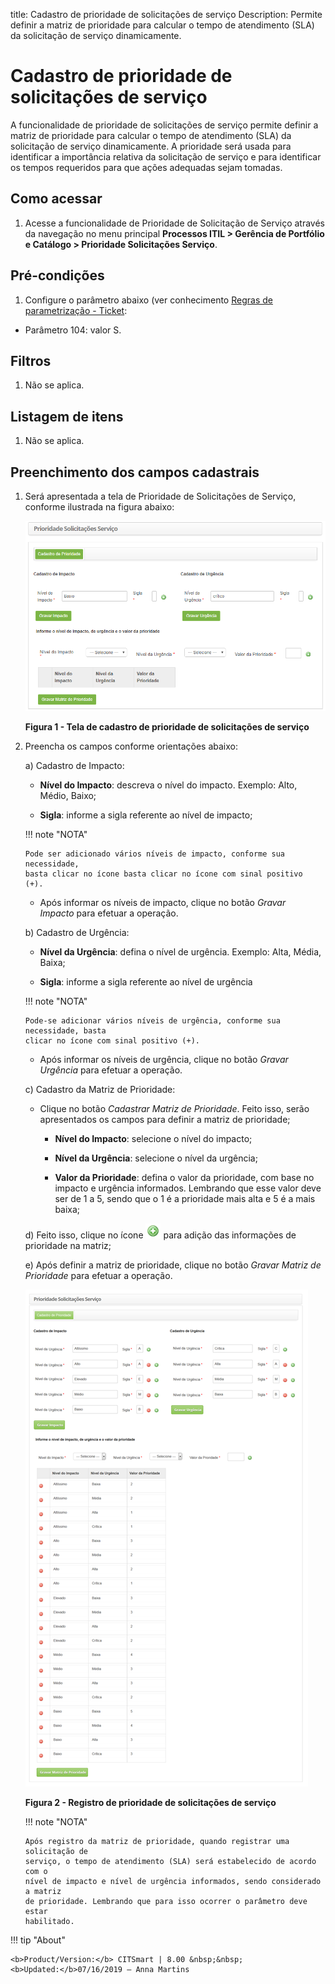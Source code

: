 title: Cadastro de prioridade de solicitações de serviço
Description: Permite definir a matriz de prioridade para calcular o tempo de
atendimento (SLA) da solicitação de serviço dinamicamente.

# Cadastro de prioridade de solicitações de serviço

A funcionalidade de prioridade de solicitações de serviço permite definir a
matriz de prioridade para calcular o tempo de atendimento (SLA) da solicitação
de serviço dinamicamente. A prioridade será usada para identificar a importância
relativa da solicitação de serviço e para identificar os tempos requeridos para
que ações adequadas sejam tomadas.

Como acessar
------------

1.  Acesse a funcionalidade de Prioridade de Solicitação de Serviço através
    da navegação no menu principal **Processos ITIL > Gerência de Portfólio e
    Catálogo > Prioridade Solicitações Serviço**.

Pré-condições
-------------

1.  Configure o parâmetro abaixo (ver conhecimento [Regras de parametrização -
    Ticket]():

-   Parâmetro 104: valor S.

Filtros
-------

1.  Não se aplica.

Listagem de itens
-----------------

1.  Não se aplica.

Preenchimento dos campos cadastrais
-----------------------------------

1.  Será apresentada a tela de Prioridade de Solicitações de Serviço, conforme
    ilustrada na figura abaixo:

    ![Criar](images/priority-1.png)

    **Figura 1 - Tela de cadastro de prioridade de solicitações de serviço**

1.  Preencha os campos conforme orientações abaixo:

    a) Cadastro de Impacto:

       -  **Nível do Impacto**: descreva o nível do impacto. Exemplo: Alto,
            Médio, Baixo;

       -  **Sigla**: informe a sigla referente ao nível de impacto;

    !!! note "NOTA"

        Pode ser adicionado vários níveis de impacto, conforme sua necessidade,
        basta clicar no ícone basta clicar no ícone com sinal positivo (+). 

    -   Após informar os níveis de impacto, clique no botão *Gravar Impacto* para
    efetuar a operação.

    b)  Cadastro de Urgência:

    -   **Nível da Urgência**: defina o nível de urgência. Exemplo: Alta, Média,
        Baixa;

    -   **Sigla**: informe a sigla referente ao nível de urgência

    !!! note "NOTA"

        Pode-se adicionar vários níveis de urgência, conforme sua necessidade, basta
        clicar no ícone com sinal positivo (+).

    -   Após informar os níveis de urgência, clique no botão *Gravar Urgência* para
    efetuar a operação.

    c)  Cadastro da Matriz de Prioridade:

    -   Clique no botão *Cadastrar Matriz de Prioridade*. Feito isso, serão
        apresentados os campos para definir a matriz de prioridade;

        -   **Nível do Impacto**: selecione o nível do impacto;

        -   **Nível da Urgência**: selecione o nível da urgência;

        -   **Valor da Prioridade**: defina o valor da prioridade, com base no
            impacto e urgência informados. Lembrando que esse valor deve ser de
            1 a 5, sendo que o 1 é a prioridade mais alta e 5 é a mais baixa;

     d)  Feito isso, clique no ícone ![Criar](images/priority-2.png) para adição das informações de prioridade na
    matriz;

     e)  Após definir a matriz de prioridade, clique no botão *Gravar Matriz de
    Prioridade* para efetuar a operação.

    ![Criar](images/priority-3.png)

    **Figura 2 - Registro de prioridade de solicitações de serviço**

    !!! note "NOTA"

        Após registro da matriz de prioridade, quando registrar uma solicitação de
        serviço, o tempo de atendimento (SLA) será estabelecido de acordo com o
        nível de impacto e nível de urgência informados, sendo considerado a matriz
        de prioridade. Lembrando que para isso ocorrer o parâmetro deve estar
        habilitado.
        
 !!! tip "About"

    <b>Product/Version:</b> CITSmart | 8.00 &nbsp;&nbsp;
    <b>Updated:</b>07/16/2019 – Anna Martins
       
